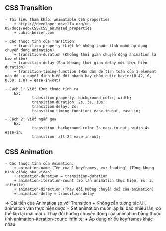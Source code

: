 ## CSS Transition
	- Tài liệu tham khảo: Animatable CSS properties
		+ https://developer.mozilla.org/en-US/docs/Web/CSS/CSS_animated_properties
		+ cubic-bezier.com

	- Các thuộc tính của Transition:
		+ transition-property (Liệt kê những thuộc tính muốn áp dụng chuyển động animation)
		+ transition-duration (Khoảng thời gian chuyển động animation là bao nhiêu)
		+ transition-delay (Sau khoảng thời gian delay mới thực hiện duration)
		+ transition-timing-function (Hàm dùm để tính toán của 1 element nào đó -> quyết định biến đổi nhanh hay chậm cubic-bezier(0.42, 0, 0.58, 1.0) = ease-in-out)

	- Cách 1: Viết từng thuộc tính ra
		Ex: 
				transition-property: background-color, width;
				transition-duration: 2s, 3s, 10s;
				transition-delay: 2s;
				transition-timing-function: ease-in-out, ease-in;

	- Cách 2: Viết ngắn gọn
		Ex: 
				transition: background-color 2s ease-in-out, width 4s ease-in;
				transition: all 2s ease-in-out;

## CSS Animation
	- Các thuộc tính của Animation:
		+ animation-name (Tên của 1 keyframes, ex: loading) (Từng khung hình giống như video)
		+ animation-duration = transition-duration
		+ animation-iteration-count (Số lần animation thực hiện, Ex: 3, infinite)
		+ animation-direction (Thay đổi hướng chuyển đổi của animation)
		+ animation-delay = transition-delay

=> Cải tiến của Animation so với Transition
	+ Không cần tương tác UI, animation vẫn thực hiện được
	+ Set animation muốn lặp lại bao nhiêu lần, có thể lặp lại mãi mãi
	+ Thay đổi hướng chuyển động của animation bằng thuộc tính animation-iteration-count: infinite;
	+ Áp dụng nhiều keyframes khác nhau

